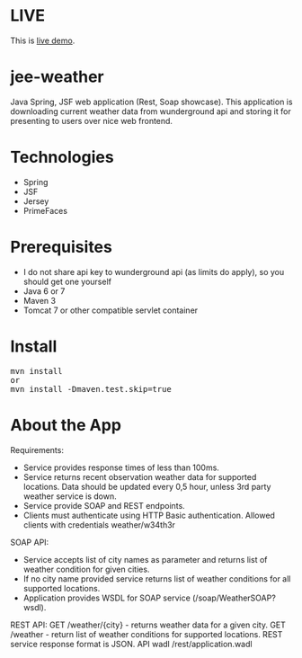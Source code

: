 LIVE
===========
This is [live demo](http://tomcat.justas.eu:888/ "JWeather").


jee-weather
===========

Java Spring, JSF web application (Rest, Soap showcase).
This application is downloading current weather data from wunderground api and storing it for presenting to users over nice web frontend.

Technologies
===========
- Spring
- JSF
- Jersey
- PrimeFaces

Prerequisites
===========
- I do not share api key to wunderground api (as limits do apply), so you should get one yourself
- Java 6 or 7
- Maven 3
- Tomcat 7 or other compatible servlet container

Install
===========
<pre>
mvn install
or 
mvn install -Dmaven.test.skip=true
</pre>

About the App
===========

Requirements:
- Service provides response times of less than 100ms.
- Service returns recent observation weather data for supported locations. Data should be updated every 0,5 hour, unless 3rd party weather service is down.
- Service provide SOAP and REST endpoints.
- Clients must authenticate using HTTP Basic authentication. Allowed clients with credentials weather/w34th3r

SOAP API:
- Service accepts list of city names as parameter and returns list of weather condition for given cities.
- If no city name provided service returns list of weather conditions for all supported locations.
- Application provides WSDL for SOAP service (/soap/WeatherSOAP?wsdl).

REST API:
GET /weather/{city} - returns weather data for a given city.
GET /weather - return list of weather conditions for supported locations.
REST service response format is JSON. 
API wadl /rest/application.wadl





